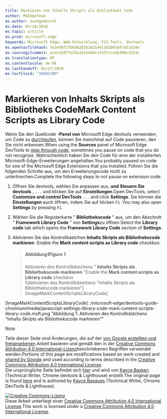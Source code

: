 ```yaml
---
title: Markieren von Inhalts Skripts als Bibliotheks Code
author: MSEdgeTeam
ms.author: msedgedevrel
ms.date: 03/18/2020
ms.topic: article
ms.prod: microsoft-edge
keywords: Microsoft Edge, Web-Entwicklung, F12-Tools, devtools
ms.openlocfilehash: fe34d8f2fb656283b1821441162b93d47d51d24e
ms.sourcegitcommit: ecdc4287fa25a18cb4ddcaf43fcce3b396c3314c
ms.translationtype: MT
ms.contentlocale: de-DE
ms.lasthandoff: 04/17/2020
ms.locfileid: "10581789"
---
```

<!-- Copyright Kayce Basques 

   Licensed under the Apache License, Version 2.0 (the "License");
   you may not use this file except in compliance with the License.
   You may obtain a copy of the License at

       https://www.apache.org/licenses/LICENSE-2.0

   Unless required by applicable law or agreed to in writing, software
   distributed under the License is distributed on an "AS IS" BASIS,
   WITHOUT WARRANTIES OR CONDITIONS OF ANY KIND, either express or implied.
   See the License for the specific language governing permissions and
   limitations under the License.  -->





# <span data-ttu-id="086d9-103">Markieren von Inhalts Skripts als Bibliotheks Code</span><span class="sxs-lookup"><span data-stu-id="086d9-103">Mark Content Scripts as Library Code</span></span>   



<span data-ttu-id="086d9-104">Wenn Sie den Quellcode **-Panel von** Microsoft Edge devtools verwenden, um Code zu [durchlaufen][DevToolsJavascriptStepThroughCode], können Sie manchmal auf Code pausieren, den Sie nicht erkennen.</span><span class="sxs-lookup"><span data-stu-id="086d9-104">When using the **Sources** panel of Microsoft Edge DevTools to [step through code][DevToolsJavascriptStepThroughCode], sometimes you pause on code that you do not recognize.</span></span>  <span data-ttu-id="086d9-105">Wahrscheinlich haben Sie den Code für eine der installierten Microsoft-Edge-Erweiterungen angehalten.</span><span class="sxs-lookup"><span data-stu-id="086d9-105">You probably paused on code for one of the Microsoft Edge Extensions that you installed.</span></span>  <span data-ttu-id="086d9-106">Führen Sie die folgenden Schritte aus, um den Erweiterungscode nicht zu unterbrechen.</span><span class="sxs-lookup"><span data-stu-id="086d9-106">Complete the following steps to not pause on extension code.</span></span>  

1.  <span data-ttu-id="086d9-107">Öffnen Sie devtools, wählen Sie anpassen aus, **und Steuern Sie devtools** , `...` und klicken Sie auf **Einstellungen**.</span><span class="sxs-lookup"><span data-stu-id="086d9-107">Open DevTools, select **Customize and control DevTools** `...` and click **Settings**.</span></span>  <span data-ttu-id="086d9-108">Sie können die **Einstellungen** auch öffnen, indem Sie auf klicken `F1` .</span><span class="sxs-lookup"><span data-stu-id="086d9-108">You may also open **Settings** by pressing `F1`.</span></span>  

1.  <span data-ttu-id="086d9-109">Wählen Sie die Registerkarte " **Bibliothekscode** " aus, um den Abschnitt " **Framework Library Code** " von **Settings**zu öffnen.</span><span class="sxs-lookup"><span data-stu-id="086d9-109">Select the **Library code** tab which opens the **Framework Library Code** section of **Settings**.</span></span>  
1.  <span data-ttu-id="086d9-110">Aktivieren Sie das Kontrollkästchen **Inhalts Skripts als Bibliothekscode markieren** .</span><span class="sxs-lookup"><span data-stu-id="086d9-110">Enable the **Mark content scripts as Library code** checkbox.</span></span>  
    
    > ##### <span data-ttu-id="086d9-111">Abbildung1</span><span class="sxs-lookup"><span data-stu-id="086d9-111">Figure 1</span></span>  
    > <span data-ttu-id="086d9-112">Aktivieren des Kontrollkästchens " **Inhalts Skripts als Bibliothekscode markieren** "</span><span class="sxs-lookup"><span data-stu-id="086d9-112">Enable the **Mark content scripts as Library code** checkbox</span></span>  
    > ![Aktivieren des Kontrollkästchens "Inhalts Skripts als Bibliothekscode markieren"][ImageMarkContentScriptsLibraryCode]  

<!--## Feedback   -->  



<!-- image links -->  

[ImageMarkContentScriptsLibraryCode]: /microsoft-edge/devtools-guide-chromium/media/javascript-settings-library-code-mark-content-scripts-library-code.msft.png "Abbildung 1: Aktivieren des Kontrollkästchens "Inhalts Skripts als Bibliothekscode markieren""  

<!-- links -->  

[DevToolsJavascriptStepThroughCode]: ../index.md#step-4-step-through-the-code "Schritt 4: Durchlaufen des Codes – erste Schritte mit dem Debuggen von JavaScript in Microsoft Edge devtools"  

> [!NOTE]
> <span data-ttu-id="086d9-116">Teile dieser Seite sind Änderungen, die auf der [von Google erstellten und freigegebenen][GoogleSitePolicies] Arbeit basieren und gemäß den in der [Creative Commons Attribution 4,0 International-Lizenz][CCA4IL]beschriebenen Begriffen verwendet werden.</span><span class="sxs-lookup"><span data-stu-id="086d9-116">Portions of this page are modifications based on work created and [shared by Google][GoogleSitePolicies] and used according to terms described in the [Creative Commons Attribution 4.0 International License][CCA4IL].</span></span>  
> <span data-ttu-id="086d9-117">Die ursprüngliche Seite befindet sich [hier](https://developers.google.com/web/tools/chrome-devtools/javascript/guides/blackbox-chrome-extension-scripts) und wird von [Kayce Basken][KayceBasques] (Technical Writer, Chrome devtools & Lighthouse) erstellt.</span><span class="sxs-lookup"><span data-stu-id="086d9-117">The original page is found [here](https://developers.google.com/web/tools/chrome-devtools/javascript/guides/blackbox-chrome-extension-scripts) and is authored by [Kayce Basques][KayceBasques] \(Technical Writer, Chrome DevTools & Lighthouse\).</span></span>  

[![Creative Commons-Lizenz][CCby4Image]][CCA4IL]  
<span data-ttu-id="086d9-119">Diese Arbeit unterliegt einer [Creative Commons Attribution 4.0 International License][CCA4IL].</span><span class="sxs-lookup"><span data-stu-id="086d9-119">This work is licensed under a [Creative Commons Attribution 4.0 International License][CCA4IL].</span></span>  

[CCA4IL]: https://creativecommons.org/licenses/by/4.0  
[CCby4Image]: https://i.creativecommons.org/l/by/4.0/88x31.png  
[GoogleSitePolicies]: https://developers.google.com/terms/site-policies  
[KayceBasques]: https://developers.google.com/web/resources/contributors/kaycebasques  
